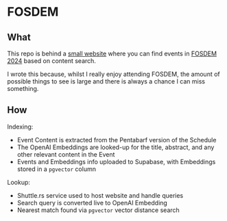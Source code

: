 # FOSDEM

## What

This repo is behind a [small website](https://fosdem2024.shuttleapp.rs/) where you can find events in
[FOSDEM 2024](https://fosdem.org/2024/) based on content search.

I wrote this because, whilst I really enjoy attending FOSDEM, the amount of possible things to see is large and there is always a chance I can miss something.

## How

Indexing:

- Event Content is extracted from the Pentabarf version of the Schedule
- The OpenAI Embeddings are looked-up for the title, abstract, and any other relevant content in the Event
- Events and Embeddings info uploaded to Supabase, with Embeddings stored in a `pgvector` column

Lookup:

- Shuttle.rs service used to host website and handle queries
- Search query is converted live to OpenAI Embedding
- Nearest match found via `pgvector` vector distance search
